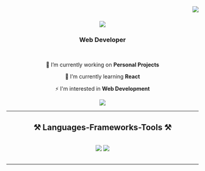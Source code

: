 <img align="right" src="https://visitor-badge.laobi.icu/badge?page_id=VisLamaj.VisLamaj" />

<h1 align="center">
    <img src="https://readme-typing-svg.herokuapp.com/?font=Righteous&size=35&center=true&vCenter=true&width=500&height=70&duration=4000&lines=Hi+There!+👋;+I'm+Vis+Lamaj!;" />
</h1>

<h3 align="center">Web Developer</h3>

<br/>

<div align="center">
 
 🔭 I’m currently working on **Personal Projects**
 
 🌱 I’m currently learning **React**

⚡ I'm interested in **Web Development**



 </div>
 
<div align="center"> 
  <a href="mailto:lamajelvis@gmail.com">
    <img src="https://img.shields.io/badge/Gmail-333333?style=for-the-badge&logo=gmail&logoColor=red" />
  </a>
 

 <hr/>
 
<h2 align="center">⚒️ Languages-Frameworks-Tools ⚒️</h2>
<br/>
<div align="center">
    <img src="https://skillicons.dev/icons?i=html,css,javascript,react" />
    <img src="https://skillicons.dev/icons?i=github,vscode,windows" /><br>
</div>

<br/>
<hr/>
